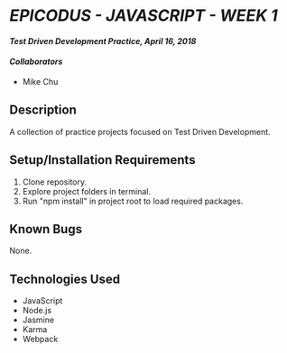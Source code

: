 # _EPICODUS - JAVASCRIPT - WEEK 1_

#### _Test Driven Development Practice, April 16, 2018_

#### _Collaborators_

* Mike Chu

## Description

A collection of practice projects focused on Test Driven Development.

## Setup/Installation Requirements

1. Clone repository.
2. Explore project folders in terminal.
3. Run "npm install" in project root to load required packages.

## Known Bugs

None.

## Technologies Used

* JavaScript
* Node.js
* Jasmine
* Karma
* Webpack
